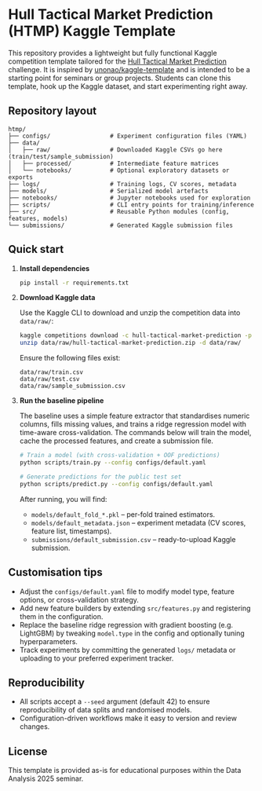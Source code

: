 # Hull Tactical Market Prediction (HTMP) Kaggle Template

This repository provides a lightweight but fully functional Kaggle competition template tailored for the [Hull Tactical Market Prediction](https://www.kaggle.com/competitions/hull-tactical-market-prediction) challenge. It is inspired by [unonao/kaggle-template](https://github.com/unonao/kaggle-template) and is intended to be a starting point for seminars or group projects. Students can clone this template, hook up the Kaggle dataset, and start experimenting right away.

## Repository layout

```
htmp/
├── configs/                 # Experiment configuration files (YAML)
├── data/
│   ├── raw/                 # Downloaded Kaggle CSVs go here (train/test/sample_submission)
│   ├── processed/           # Intermediate feature matrices
│   └── notebooks/           # Optional exploratory datasets or exports
├── logs/                    # Training logs, CV scores, metadata
├── models/                  # Serialized model artefacts
├── notebooks/               # Jupyter notebooks used for exploration
├── scripts/                 # CLI entry points for training/inference
├── src/                     # Reusable Python modules (config, features, models)
└── submissions/             # Generated Kaggle submission files
```

## Quick start

1. **Install dependencies**

   ```bash
   pip install -r requirements.txt
   ```

2. **Download Kaggle data**

   Use the Kaggle CLI to download and unzip the competition data into `data/raw/`:

   ```bash
   kaggle competitions download -c hull-tactical-market-prediction -p data/raw
   unzip data/raw/hull-tactical-market-prediction.zip -d data/raw/
   ```

   Ensure the following files exist:

   ```
   data/raw/train.csv
   data/raw/test.csv
   data/raw/sample_submission.csv
   ```

3. **Run the baseline pipeline**

   The baseline uses a simple feature extractor that standardises numeric columns, fills missing values, and trains a ridge regression model with time-aware cross-validation. The commands below will train the model, cache the processed features, and create a submission file.

   ```bash
   # Train a model (with cross-validation + OOF predictions)
   python scripts/train.py --config configs/default.yaml

   # Generate predictions for the public test set
   python scripts/predict.py --config configs/default.yaml
   ```

   After running, you will find:

   - `models/default_fold_*.pkl` – per-fold trained estimators.
   - `models/default_metadata.json` – experiment metadata (CV scores, feature list, timestamps).
   - `submissions/default_submission.csv` – ready-to-upload Kaggle submission.

## Customisation tips

- Adjust the `configs/default.yaml` file to modify model type, feature options, or cross-validation strategy.
- Add new feature builders by extending `src/features.py` and registering them in the configuration.
- Replace the baseline ridge regression with gradient boosting (e.g. LightGBM) by tweaking `model.type` in the config and optionally tuning hyperparameters.
- Track experiments by committing the generated `logs/` metadata or uploading to your preferred experiment tracker.

## Reproducibility

- All scripts accept a `--seed` argument (default 42) to ensure reproducibility of data splits and randomised models.
- Configuration-driven workflows make it easy to version and review changes.

## License

This template is provided as-is for educational purposes within the Data Analysis 2025 seminar.

